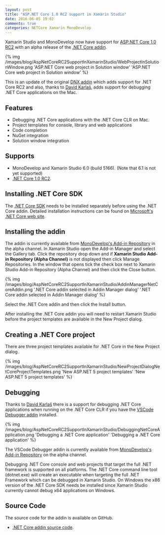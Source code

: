 ```yaml
---
layout: post
title: "ASP.NET Core 1.0 RC2 support in Xamarin Studio"
date: 2016-06-05 19:02
comments: true
categories: NETCore Xamarin MonoDevelop
---
```


Xamarin Studio and MonoDevelop now have support for [ASP.NET Core 1.0 RC2](https://blogs.msdn.microsoft.com/webdev/2016/05/16/announcing-asp-net-core-rc2/) with an alpha release of the [.NET Core addin](https://github.com/mrward/monodevelop-dnx-addin).

{% img /images/blog/AspNetCoreRC2SupportInXamarinStudio/WebProjectInSolutionWindow.png 'ASP.NET Core web project in Solution window' 'ASP.NET Core web project in Solution window' %}

This is an update of the original [DNX addin](/blog/2016/01/01/DNXSupportInXamarinStudio/) which adds support for .NET Core RC2 and also, thanks to [David Karlaš](https://twitter.com/davidkarlas), adds support for debugging .NET Core applications on the Mac.

## Features

   * Debugging .NET Core applications with the .NET Core CLR on Mac.
   * Project templates for console, library and web applications
   * Code completion
   * NuGet integration
   * Solution window integration

## Supports 

   * MonoDevelop and Xamarin Studio 6.0 (build 5166). (Note that 6.1 is not yet supported)
   * [.NET Core 1.0 RC2](https://www.microsoft.com/net/core).

## Installing .NET Core SDK

The [.NET Core SDK](https://www.microsoft.com/net/core) needs to be installed separately before using the .NET Core addin. Detailed installation instructions can be found on [Microsoft's .NET Core web site](https://www.microsoft.com/net/core).

## Installing the addin

The addin is currently available from [MonoDevelop's Add-in Repository](http://addins.monodevelop.com/) in the alpha channel. In Xamarin Studio open the Add-in Manager and select the Gallery tab. Click the repository drop down and if **Xamarin Studio Add-in Repository (Alpha Channel)** is not displayed then click Manage Repositories. In the window that opens tick the check box next to Xamarin Studio Add-in Repository (Alpha Channel) and then click the Close button.

{% img /images/blog/AspNetCoreRC2SupportInXamarinStudio/AddinManagerNetCoreAddin.png '.NET Core addin selected in Addin Manager dialog' '.NET Core addin selected in Addin Manager dialog' %}

Select the .NET Core addin and then click the Install button.

After installing the .NET Core addin you will need to restart Xamarin Studio before the project templates are available in the New Project dialog.

## Creating a .NET Core project

There are three project templates available for .NET Core in the New Project dialog.

{% img /images/blog/AspNetCoreRC2SupportInXamarinStudio/NewProjectDialogNetCoreProjectTemplates.png 'New ASP.NET 5 project templates' 'New ASP.NET 5 project templates' %}

## Debugging

Thanks to [David Karlaš](https://twitter.com/davidkarlas) there is a support for debugging .NET Core applications when running on the .NET Core CLR if you have the [VSCode Debugger addin](http://addins.monodevelop.com/Project/Index/228) installed.

{% img /images/blog/AspNetCoreRC2SupportInXamarinStudio/DebuggingNetCoreApplication.png 'Debugging a .NET Core application' 'Debugging a .NET Core application' %}

The VSCode Debugger addin is currently available from [MonoDevelop's Add-in Repository](http://addins.monodevelop.com/) on the alpha channel.

Debugging .NET Core console and web projects that target the full .NET framework is supported on all platforms. The .NET Core command line tool (dotnet.exe) will create an executable when targeting the full .NET Framework which can be debugged in Xamarin Studio. On Windows the x86 version of the .NET Core SDK needs be installed since Xamarin Studio currently cannot debug x64 applications on Windows.

## Source Code

The source code for the addin is available on GitHub.

  - [.NET Core addin source code](https://github.com/mrward/monodevelop-dnx-addin).

